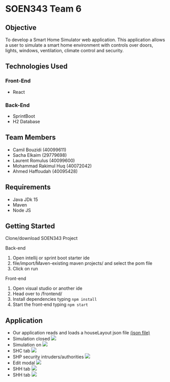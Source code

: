 # **SOEN343 Team 6**
## **Objective**
To develop a Smart Home Simulator web application. This application allows a user to simulate a smart home environment with controls over doors, lights, windows, ventilation, climate control and security.
## **Technologies Used**
### **Front-End** ###
* React
### **Back-End** ###
* SprintBoot
* H2 Database
## **Team Members**
* Camil Bouzidi (40099611)
* Sacha Elkaim (29779698)
* Laurent Romulus (40099600)
* Mohammad Rakimul Huq (40072042)
* Ahmed Haffoudah (40095428)
## **Requirements**
* Java JDk 15
* Maven
* Node JS
## **Getting Started**
Clone/download SOEN343 Project

Back-end
1. Open intellij or sprint boot starter ide 
2. file/import/Maven-existing maven projects/ and select the pom file
3. Click on run 

Front-end
1. Open visual studio or another ide
2. Head over to /frontend/
3. Install dependencies typing `npm install` 
4. Start the front-end typing `npm start`

## **Application**
* Our application reads and loads a houseLayout json file [(json file)](https://github.com/sachaelkaim/SOEN343/blob/master/back-end/src/main/resources/json/houseLayout.json)
* Simulation closed
![](https://i.imgur.com/NqAp7p2.png[/img])
* Simulation on
![](https://i.imgur.com/eFQ5XzW.png[/img])
* SHC tab
![](https://i.imgur.com/sVavmir.png[/img])
* SHP security intruders/authorities
![](https://i.imgur.com/KPrZ5qr.png[/img])
* Edit modal
![](https://i.imgur.com/NQheDf8.png[/img])
* SHH tab
![](https://i.imgur.com/l4gyoDH.png[/img])
* SHH tab
![](https://i.imgur.com/k3hQVdM.png[/img])
